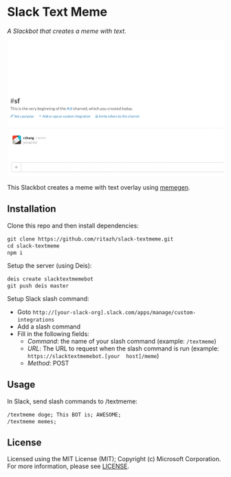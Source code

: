 # Slack Text Meme

_A Slackbot that creates a meme with text_.

![Slack Text Meme Demo](textmeme.gif)

This Slackbot creates a meme with text overlay using [memegen](http://memegen.link).

## Installation

Clone this repo and then install dependencies:

    git clone https://github.com/ritazh/slack-textmeme.git
    cd slack-textmeme
    npm i


Setup the server (using Deis):

    deis create slacktextmemebot
    git push deis master


Setup Slack slash command:

* Goto `http://[your-slack-org].slack.com/apps/manage/custom-integrations` 
* Add a slash command
* Fill in the following fields:
  * _Command_: the name of your slash command (example: `/textmeme`)
  * _URL_: The URL to request when the slash command is run (example: `https://slacktextmemebot.[your  host]/meme`)
  * _Method_: POST


## Usage

In Slack, send slash commands to /textmeme:

    /textmeme doge; This BOT is; AWESOME;
    /textmeme memes;


## License
Licensed using the MIT License (MIT); Copyright (c) Microsoft Corporation. For more information, please see [LICENSE](LICENSE).
